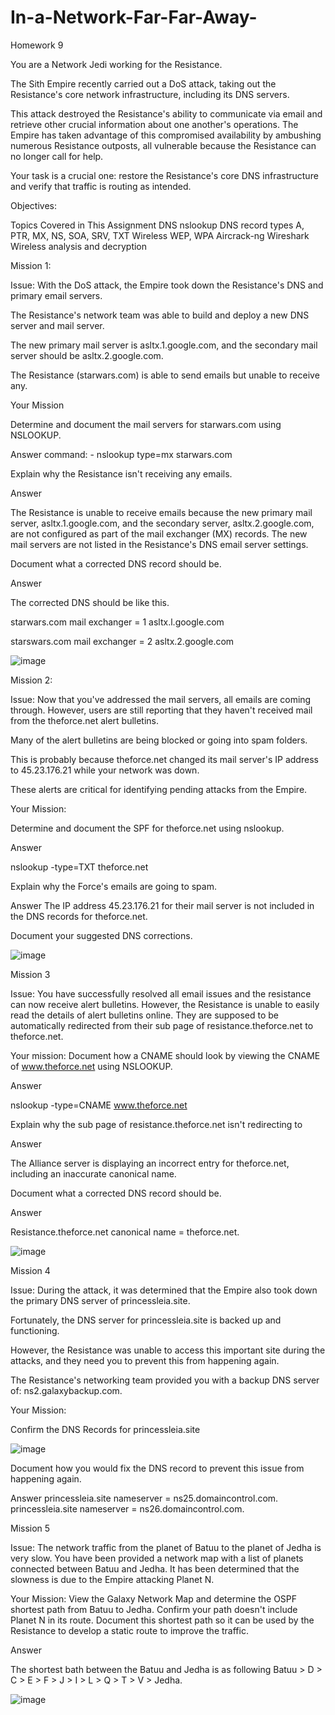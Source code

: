 # In-a-Network-Far-Far-Away-
Homework 9

You are a Network Jedi working for the Resistance.

The Sith Empire recently carried out a DoS attack, taking out the Resistance's core network infrastructure, including its DNS servers.

This attack destroyed the Resistance's ability to communicate via email and retrieve other crucial information about one another's operations. The Empire has taken advantage of this compromised availability by ambushing numerous Resistance outposts, all vulnerable because the Resistance can no longer call for help.

Your task is a crucial one: restore the Resistance's core DNS infrastructure and verify that traffic is routing as intended.

Objectives:

Topics Covered in This Assignment
DNS
nslookup
DNS record types
A, PTR, MX, NS, SOA, SRV, TXT
Wireless
WEP, WPA
Aircrack-ng
Wireshark Wireless analysis and decryption

Mission 1:

Issue: With the DoS attack, the Empire took down the Resistance's DNS and primary email servers.

The Resistance's network team was able to build and deploy a new DNS server and mail server.

The new primary mail server is asltx.1.google.com, and the secondary mail server should be asltx.2.google.com.

The Resistance (starwars.com) is able to send emails but unable to receive any.

Your Mission

Determine and document the mail servers for starwars.com using NSLOOKUP.

Answer
command: - nslookup type=mx starwars.com

Explain why the Resistance isn't receiving any emails.

Answer

The Resistance is unable to receive emails because the new primary mail server, asltx.1.google.com, and the secondary server, asltx.2.google.com, are not configured as part of the mail exchanger (MX) records. The new mail servers are not listed in the Resistance's DNS email server settings.

Document what a corrected DNS record should be.

Answer

The corrected DNS should be like this.

starwars.com mail exchanger = 1 asltx.l.google.com

starswars.com mail exchanger = 2 asltx.2.google.com

![image](https://github.com/user-attachments/assets/b1a03ae8-9297-4b72-ab6f-07dfd4353bbd)


Mission 2:

Issue: Now that you've addressed the mail servers, all emails are coming through. However, users are still reporting that they haven't received mail from the theforce.net alert bulletins.

Many of the alert bulletins are being blocked or going into spam folders.

This is probably because theforce.net changed its mail server's IP address to 45.23.176.21 while your network was down.

These alerts are critical for identifying pending attacks from the Empire.

Your Mission:

Determine and document the SPF for theforce.net using nslookup.

Answer

nslookup -type=TXT theforce.net

Explain why the Force's emails are going to spam.

Answer
The IP address 45.23.176.21 for their mail server is not included in the DNS records for theforce.net.

Document your suggested DNS corrections.

![image](https://github.com/user-attachments/assets/3e507a3b-599c-4a4d-a662-2cd38c47fd30)

Mission 3

Issue: You have successfully resolved all email issues and the resistance can now receive alert bulletins. However, the Resistance is unable to easily read the details of alert bulletins online. They are supposed to be automatically redirected from their sub page of resistance.theforce.net to theforce.net.

Your mission:
Document how a CNAME should look by viewing the CNAME of www.theforce.net using NSLOOKUP.

Answer

nslookup -type=CNAME www.theforce.net

Explain why the sub page of resistance.theforce.net isn't redirecting to

Answer

The Alliance server is displaying an incorrect entry for theforce.net, including an inaccurate canonical name.

Document what a corrected DNS record should be.

Answer

Resistance.theforce.net canonical name = theforce.net.

![image](https://github.com/user-attachments/assets/e05f8884-d6a4-439a-8337-f219342b82e7)


Mission 4

Issue: During the attack, it was determined that the Empire also took down the primary DNS server of princessleia.site.

Fortunately, the DNS server for princessleia.site is backed up and functioning.

However, the Resistance was unable to access this important site during the attacks, and they need you to prevent this from happening again.

The Resistance's networking team provided you with a backup DNS server of: ns2.galaxybackup.com.

Your Mission:

Confirm the DNS Records for princessleia.site

![image](https://github.com/user-attachments/assets/675be60d-35af-4dcf-a4c6-7b535951bf78)

Document how you would fix the DNS record to prevent this issue from happening again.

Answer
princessleia.site nameserver = ns25.domaincontrol.com.
princessleia.site nameserver = ns26.domaincontrol.com.


Mission 5

Issue: The network traffic from the planet of Batuu to the planet of Jedha is very slow. You have been provided a network map with a list of planets connected between Batuu and Jedha. It has been determined that the slowness is due to the Empire attacking Planet N.

Your Mission:
View the Galaxy Network Map and determine the OSPF shortest path from Batuu to Jedha. Confirm your path doesn't include Planet N in its route. Document this shortest path so it can be used by the Resistance to develop a static route to improve the traffic.

Answer

The shortest bath between the Batuu and Jedha is as following Batuu > D > C > E > F > J > I > L > Q > T > V > Jedha.

![image](https://github.com/user-attachments/assets/37b86897-fb93-4056-8647-c54e46a9a4c7)




